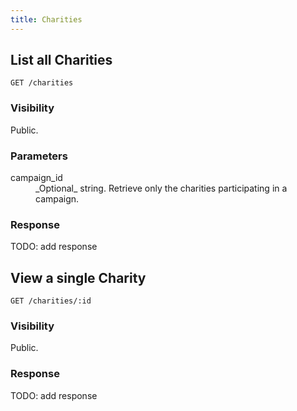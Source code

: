 ```yaml
---
title: Charities
---
```


## List all Charities

```
GET /charities
```

### Visibility

Public.

### Parameters

<dl>
  <dt>campaign_id</dt>
  <dd>_Optional_ string. Retrieve only the charities participating in a
campaign.</dd>
</dl>

### Response

TODO: add response

## View a single Charity

```
GET /charities/:id
```

### Visibility

Public.

### Response

TODO: add response

